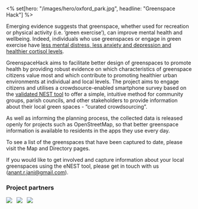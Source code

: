 <% set[hero: "/images/hero/oxford_park.jpg", headline: "Greenspace Hack"] %>

Emerging evidence suggests that greenspace, whether used for recreation or physical activity (i.e. ‘green exercise’), can improve mental health and wellbeing. Indeed, individuals who use greenspaces or engage in green exercise have <a href="https://www.ncbi.nlm.nih.gov/pmc/articles/PMC5663018/">less mental distress, less anxiety and depression and healthier cortisol levels</a>.

GreenspaceHack aims to facilitate better design of greenspaces to promote health by providing robust evidence on which characteristics of greenspace citizens value most and which contribute to promoting healthier urban environments at individual and local levels. The project aims to engage citizens and utilises a crowdsource-enabled smartphone survey based on the <a href="https://www.sciencedirect.com/science/article/abs/pii/S1618866717301917">validated NEST tool</a> to offer a simple, intuitive method for community groups, parish councils, and other stakeholders to provide information about their local green spaces - “curated crowdsourcing”.

As well as informing the planning process, the collected data is released openly for projects such as OpenStreetMap, so that better greenspace information is available to residents in the apps they use every day.
 
To see a list of the greenspaces that have been captured to date, please visit the Map and Directory pages.

If you would like to get involved and capture information about your local greenspaces using the eNEST tool, please get in touch with us (anant.r.jani@gmail.com).


### Project partners

[<img src="/images/logos/george_institute.png">](https://www.georgeinstitute.org) &nbsp;
[<img src="/images/logos/oxfordshire.png">](https://www.oxfordshire.gov.uk/) &nbsp;
[<img src="/images/logos/university_of_oxford.png">](https://www.ox.ac.uk/)
